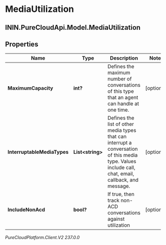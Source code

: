 # MediaUtilization

## ININ.PureCloudApi.Model.MediaUtilization

## Properties

|Name | Type | Description | Notes|
|------------ | ------------- | ------------- | -------------|
| **MaximumCapacity** | **int?** | Defines the maximum number of conversations of this type that an agent can handle at one time. | [optional] |
| **InterruptableMediaTypes** | **List&lt;string&gt;** | Defines the list of other media types that can interrupt a conversation of this media type.  Values include call, chat, email, callback, and message. | [optional] |
| **IncludeNonAcd** | **bool?** | If true, then track non-ACD conversations against utilization | [optional] |



_PureCloudPlatform.Client.V2 237.0.0_

